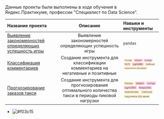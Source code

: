 Данные проекты были выполнены в ходе обучения в Яндекс.Практикуме, профессии "Специалист по Data Science".

| Название проекта | Описание | Навыки и инструменты | 
| :---------------------- | :----------------------: | :---------------------- |
| [Выявление закономерностей определяющих успешность игры](Изучение_закономерностей_определяющих_успешность_игр) | Выявление закономерностей определяющих успешность игры | `pandas` |
| [Классификация комментариев](Классификация_комментариев) | Создание инструмента для классификации комментариев на негативные и позитивные| ![Иллюстрация](https://github.com/tarleproton/data_science_praktikum/raw/main/image/img2.bmp)
| [Прогнозирование заказов такси](Прогнозирование_заказов_такси) | Создание инструмента для прогнозирования оптимального количества такси в периоды пиковой нагрузки| ![Иллюстрация](https://github.com/tarleproton/data_science_praktikum/raw/main/image/img3.bmp)
- ![#f03c15](https://via.placeholder.com/15/f03c15/000000?text=HIHIHI)

